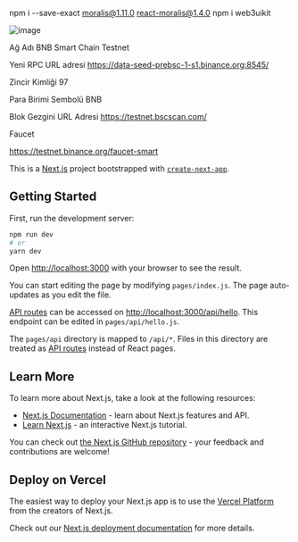 npm i --save-exact moralis@1.11.0 react-moralis@1.4.0
npm i web3uikit

![image](https://user-images.githubusercontent.com/98224771/198093457-997609f1-00bb-4cc6-973b-1ecd22f16abf.png)

Ağ Adı
BNB Smart Chain Testnet

Yeni RPC URL adresi
https://data-seed-prebsc-1-s1.binance.org:8545/

Zincir Kimliği
97

Para Birimi Sembolü
BNB

Blok Gezgini URL Adresi
https://testnet.bscscan.com/

Faucet 

https://testnet.binance.org/faucet-smart















This is a [Next.js](https://nextjs.org/) project bootstrapped with [`create-next-app`](https://github.com/vercel/next.js/tree/canary/packages/create-next-app).

## Getting Started

First, run the development server:

```bash
npm run dev
# or
yarn dev
```

Open [http://localhost:3000](http://localhost:3000) with your browser to see the result.

You can start editing the page by modifying `pages/index.js`. The page auto-updates as you edit the file.

[API routes](https://nextjs.org/docs/api-routes/introduction) can be accessed on [http://localhost:3000/api/hello](http://localhost:3000/api/hello). This endpoint can be edited in `pages/api/hello.js`.

The `pages/api` directory is mapped to `/api/*`. Files in this directory are treated as [API routes](https://nextjs.org/docs/api-routes/introduction) instead of React pages.

## Learn More

To learn more about Next.js, take a look at the following resources:

- [Next.js Documentation](https://nextjs.org/docs) - learn about Next.js features and API.
- [Learn Next.js](https://nextjs.org/learn) - an interactive Next.js tutorial.

You can check out [the Next.js GitHub repository](https://github.com/vercel/next.js/) - your feedback and contributions are welcome!

## Deploy on Vercel

The easiest way to deploy your Next.js app is to use the [Vercel Platform](https://vercel.com/new?utm_medium=default-template&filter=next.js&utm_source=create-next-app&utm_campaign=create-next-app-readme) from the creators of Next.js.

Check out our [Next.js deployment documentation](https://nextjs.org/docs/deployment) for more details.
